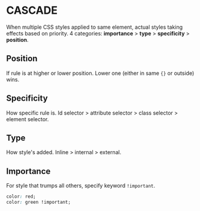 # CASCADE

When multiple CSS styles applied to same element, actual styles taking effects based on priority. 4 categories: **importance** > **type** > **specificity** > **position**.

## Position

If rule is at higher or lower position. Lower one (either in same `{}` or outside) wins.

## Specificity

How specific rule is. Id selector > attribute selector > class selector > element selector.

## Type

How style's added. Inline > internal > external.

## Importance

For style that trumps all others, specify keyword `!important`.

```css
color: red;
color: green !important;
```
